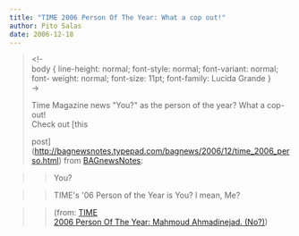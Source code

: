 ```yaml
---
title: "TIME 2006 Person Of The Year: What a cop out!"
author: Pito Salas
date: 2006-12-18
---
```


  
>  
> <!-  
>  body { line-height: normal; font-style: normal; font-variant: normal; font-
> weight: normal; font-size: 11pt; font-family: Lucida Grande }  
>  ->
>
> Time Magazine news "You?" as the person of the year? What a cop-out!  
> Check out [this  
>
> post](<http://bagnewsnotes.typepad.com/bagnews/2006/12/time_2006_perso.html>)
> from [BAGnewsNotes](<http://bagnewsnotes.typepad.com/bagnews/>):
>

>> You?

>>

>> TIME's '06 Person of the Year is You? I mean, Me?

>>

>> (from: [TIME  
>  2006 Person Of The Year: Mahmoud Ahmadinejad.
> (No?)](<http://bagnewsnotes.typepad.com/bagnews/2006/12/time_2006_perso.html>))


